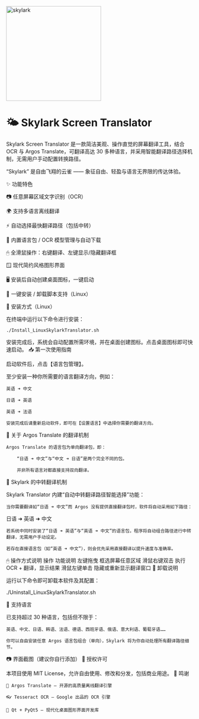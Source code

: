 <img width="256" height="256" alt="skylark" src="https://github.com/user-attachments/assets/235f3cbf-3bfb-4ad9-b62d-9977126fdec4" />





# 🌤 Skylark Screen Translator
Skylark Screen Translator 是一款简洁美观、操作直觉的屏幕翻译工具，结合 OCR 与 Argos Translate，可翻译高达 30 多种语言，并采用智能翻译路径选择机制，无需用户手动配置转换路径。

“Skylark” 是自由飞翔的云雀 —— 象征自由、轻盈与语言无界限的传达体验。

✨ 功能特色

📷 任意屏幕区域文字识别（OCR）

🌍 支持多语言离线翻译

⚡️ 自动选择最快翻译路径（包括中转）

🧠 内置语言包 / OCR 模型管理与自动下载

🖱 全滑鼠操作：右键翻译、左键显示/隐藏翻译框

🪟 现代简约风格图形界面

🖥 安装后自动创建桌面图标，一键启动

🔄 一键安装 / 卸载脚本支持（Linux）

🧰 安装方式（Linux）

在终端中运行以下命令进行安装：

    ./Install_LinuxSkylarkTranslator.sh

安装完成后，系统会自动配置所需环境，并在桌面创建图标。点击桌面图标即可快速启动。
📥 第一次使用指南

启动软件后，点击【语言包管理】。

至少安装一种你所需要的语言翻译方向，例如：

    英语 ➜ 中文

    日语 ➜ 英语

    英语 ➜ 法语

    安装完成后请重新启动软件，即可在【设置语言】中选择你需要的翻译方向。

🔁 关于 Argos Translate 的翻译机制

    Argos Translate 的语言包为单向翻译包，即：

        “日语 ➜ 中文”与“中文 ➜ 日语”是两个完全不同的包。

        并非所有语言对都直接支持双向翻译。

🌟 Skylark 的中转翻译机制

Skylark Translator 内建“自动中转翻译路径智能选择”功能：

    当你需要翻译如“日语 ➜ 中文”而 Argos 没有提供直接翻译包时，软件将自动采用如下路径：

日语 ➜ 英语 ➜ 中文

    若系统中同时安装了“日语 ➜ 英语”与“英语 ➜ 中文”的语言包，程序将自动组合路径进行中转翻译，无需用户手动设定。

    若存在直接语言包（如“英语 ➜ 中文”），则会优先采用直接翻译以提升速度与准确率。

🖱 操作方式说明
操作	功能说明
左键拖曳	框选屏幕任意区域
滑鼠右键双击	执行 OCR + 翻译，显示结果
滑鼠左键单击	隐藏或重新显示翻译窗口
🧹 卸载说明

运行以下命令即可卸载本软件及其配置：

./Uninstall_LinuxSkylarkTranslator.sh

📌 支持语言

已支持超过 30 种语言，包括但不限于：

    英语、中文、日语、韩语、法语、德语、西班牙语、俄语、意大利语、葡萄牙语……

    你可以自由安装任意 Argos 语言包组合（单向），Skylark 将为你自动处理所有翻译路径细节。

📷 界面截图（建议你自行添加）
📜 授权许可

本项目使用 MIT License，允许自由使用、修改和分发，包括商业用途。
🙏 鸣谢

    💬 Argos Translate — 开源的高质量离线翻译引擎

    👓 Tesseract OCR — Google 出品的 OCR 引擎

    🎨 Qt + PyQt5 — 现代化桌面图形界面开发库
